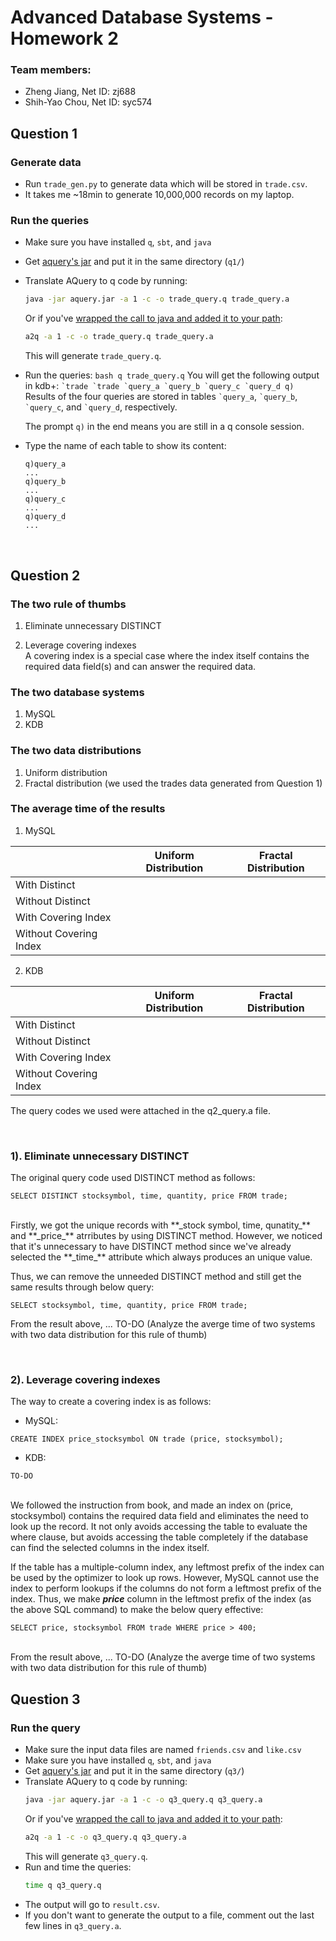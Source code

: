 # Advanced Database Systems - Homework 2

### Team members:

- Zheng Jiang, Net ID: zj688
- Shih-Yao Chou, Net ID: syc574

## Question 1

### Generate data

- Run `trade_gen.py` to generate data which will be stored in `trade.csv`.
- It takes me ~18min to generate 10,000,000 records on my laptop.

### Run the queries

- Make sure you have installed `q`, `sbt`, and `java`
- Get [aquery's jar](https://drive.google.com/file/d/0B9IR8VjNetPYbWRIX0x2SEdoUGc/view)
  and put it in the same directory (`q1/`)
- Translate AQuery to q code by running:
  ```bash
  java -jar aquery.jar -a 1 -c -o trade_query.q trade_query.a
  ```
  Or if you've [wrapped the call to java and added it to your path](https://github.com/josepablocam/aquery#installationbuilding):
  ```bash
  a2q -a 1 -c -o trade_query.q trade_query.a
  ```
  This will generate `trade_query.q`.
- Run the queries:
  `bash q trade_query.q`
  You will get the following output in kdb+:
  `` `trade `trade `query_a `query_b `query_c `query_d q) ``
  Results of the four queries are stored in tables `` `query_a ``,
  `` `query_b ``, `` `query_c ``, and `` `query_d ``, respectively.

  The prompt `q)` in the end means you are still in a q console session.

- Type the name of each table to show its content:

  ```
  q)query_a
  ...
  q)query_b
  ...
  q)query_c
  ...
  q)query_d
  ...
  ```

<br/>

## Question 2

### The two rule of thumbs

1. Eliminate unnecessary DISTINCT

2. Leverage covering indexes  
   A covering index is a special case where the index itself contains the required data field(s) and can answer the required data.

### The two database systems

1. MySQL
2. KDB

### The two data distributions

1. Uniform distribution
2. Fractal distribution (we used the trades data generated from Question 1)

### The average time of the results

1. MySQL

|                        | Uniform Distribution | Fractal Distribution |
| ---------------------- | -------------------- | -------------------- |
| With Distinct          |                      |                      |
| Without Distinct       |                      |                      |
| With Covering Index    |                      |                      |
| Without Covering Index |                      |                      |

2. KDB

|                        | Uniform Distribution | Fractal Distribution |
| ---------------------- | -------------------- | -------------------- |
| With Distinct          |                      |                      |
| Without Distinct       |                      |                      |
| With Covering Index    |                      |                      |
| Without Covering Index |                      |                      |

The query codes we used were attached in the q2_query.a file.

<br/>

### 1). Eliminate unnecessary DISTINCT

The original query code used DISTINCT method as follows:

```
SELECT DISTINCT stocksymbol, time, quantity, price FROM trade;
```

<br/>
Firstly, we got the unique records with **_stock symbol, time, qunatity_** and **_price_** atrributes by using DISTINCT method. However, we noticed that it's unnecessary to have DISTINCT method since we've already selected the **_time_** attribute which always produces an unique value.

Thus, we can remove the unneeded DISTINCT method and still get the same results through below query:

```
SELECT stocksymbol, time, quantity, price FROM trade;
```

From the result above, ... TO-DO (Analyze the averge time of two systems with two data distribution for this rule of thumb)

<br/>

### 2). Leverage covering indexes

The way to create a covering index is as follows:

- MySQL:

```
CREATE INDEX price_stocksymbol ON trade (price, stocksymbol);
```

- KDB:

```
TO-DO
```

<br/>
We followed the instruction from book, and made an index on (price, stocksymbol) contains the required data field and eliminates the need to look up the record. It not only avoids accessing the table to evaluate the where clause, but avoids accessing the table completely if the database can find the selected columns in the index itself.

If the table has a multiple-column index, any leftmost prefix of the index can be used by the optimizer to look up rows. However, MySQL cannot use the index to perform lookups if the columns do not form a leftmost prefix of the index. Thus, we make **_price_** column in the leftmost prefix of the index (as the above SQL command) to make the below query effective:

```
SELECT price, stocksymbol FROM trade WHERE price > 400;
```

<br/>
From the result above, ... TO-DO (Analyze the averge time of two systems with two data distribution for this rule of thumb)

<br/>

## Question 3

### Run the query

- Make sure the input data files are named `friends.csv` and `like.csv`
- Make sure you have installed `q`, `sbt`, and `java`
- Get [aquery's jar](https://drive.google.com/file/d/0B9IR8VjNetPYbWRIX0x2SEdoUGc/view)
  and put it in the same directory (`q3/`)
- Translate AQuery to q code by running:
  ```bash
  java -jar aquery.jar -a 1 -c -o q3_query.q q3_query.a
  ```
  Or if you've [wrapped the call to java and added it to your path](https://github.com/josepablocam/aquery#installationbuilding):
  ```bash
  a2q -a 1 -c -o q3_query.q q3_query.a
  ```
  This will generate `q3_query.q`.
- Run and time the queries:
  ```bash
  time q q3_query.q
  ```
- The output will go to `result.csv`.
- If you don't want to generate the output to a file, comment out the last few
  lines in `q3_query.a`.
